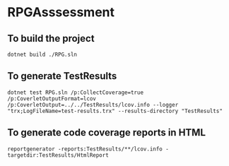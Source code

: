 # RPGAsssessment

## To build the project

`dotnet build ./RPG.sln`

## To generate TestResults

`dotnet test RPG.sln /p:CollectCoverage=true /p:CoverletOutputFormat=lcov /p:CoverletOutput=../../TestResults/lcov.info --logger "trx;LogFileName=test-results.trx" --results-directory "TestResults"`

## To generate code coverage reports in HTML

`reportgenerator -reports:TestResults/**/lcov.info -targetdir:TestResults/HtmlReport`